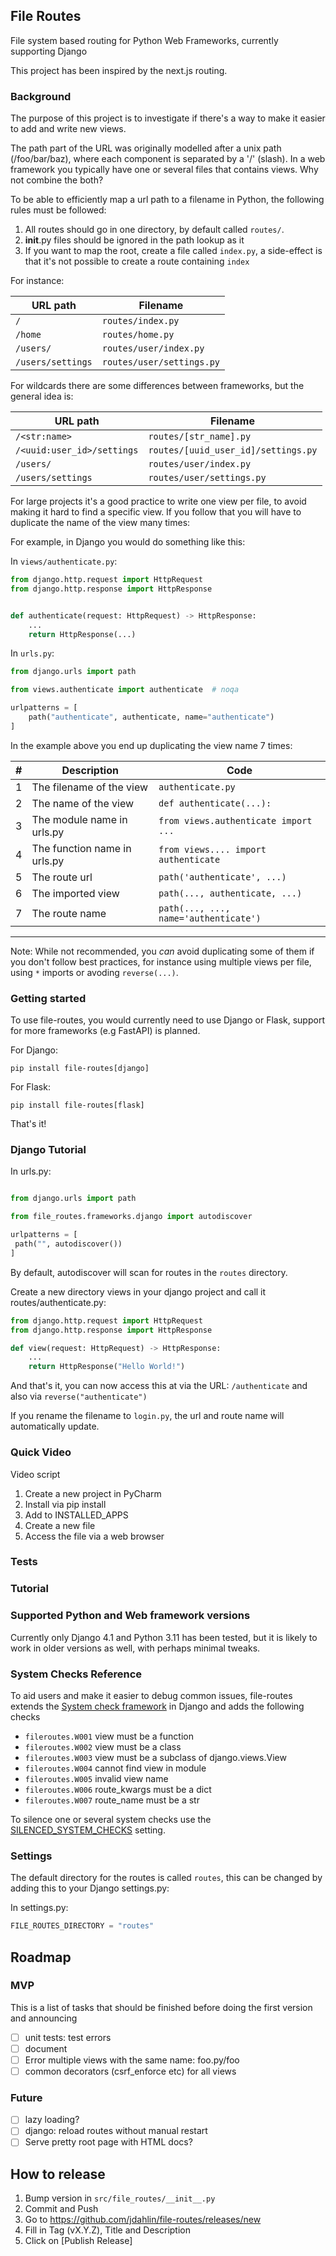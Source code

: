 ## File Routes
File system based routing for Python Web Frameworks, currently supporting Django

This project has been inspired by the next.js routing.

### Background

The purpose of this project is to investigate if there's a way to make it
easier to add and write new views.

The path part of the URL was originally modelled after a unix path (/foo/bar/baz),
where each component is separated by a '/' (slash). In a web framework you typically
have one or several files that contains views. Why not combine the both?

To be able to efficiently map a url path to a filename in Python, the following
rules must be followed:

1. All routes should go in one directory, by default called `routes/`.
2. __init__.py files should be ignored in the path lookup as it
3. If you want to map the root, create a file called `index.py`, a side-effect is
   that it's not possible to create a route containing `index`

For instance:

| URL path          | Filename                  |
|-------------------|---------------------------|
| `/`               | `routes/index.py`         |
| `/home`           | `routes/home.py`          |
| `/users/`         | `routes/user/index.py`    |
| `/users/settings` | `routes/user/settings.py` |

For wildcards there are some differences between frameworks, but the general idea is:

| URL path                   | Filename                            |
|----------------------------|-------------------------------------|
| `/<str:name>`              | `routes/[str_name].py`              |
| `/<uuid:user_id>/settings` | `routes/[uuid_user_id]/settings.py` |
| `/users/`                  | `routes/user/index.py`              |
| `/users/settings`          | `routes/user/settings.py`           |


For large projects it's a good practice to write one view per file, to
avoid making it hard to find a specific view. If you follow that
you will have to duplicate the name of the view many times:

For example, in Django you would do something like this:

In `views/authenticate.py`:

```python
from django.http.request import HttpRequest
from django.http.response import HttpResponse


def authenticate(request: HttpRequest) -> HttpResponse:
    ...
    return HttpResponse(...)
```

In `urls.py`:

```python
from django.urls import path

from views.authenticate import authenticate  # noqa

urlpatterns = [
    path("authenticate", authenticate, name="authenticate")
]
```

In the example above you end up duplicating the view name 7 times:

| #   | Description                  | Code                                  |
|-----|------------------------------|---------------------------------------|
| 1   | The filename of the view     | `authenticate.py`                     |
| 2   | The name of the view         | `def authenticate(...):`              |
| 3   | The module name in urls.py   | `from views.authenticate import ...`  |
| 4   | The function name in urls.py | `from views.... import authenticate`  |
 | 5   | The route url                | `path('authenticate', ...)`           |
| 6   | The imported view            | `path(..., authenticate, ...)`        |
| 7   | The route name               | `path(..., ..., name='authenticate')` |
---------------------------------------------------------------------------------

Note: While not recommended, you *can* avoid duplicating some of them if you don't follow best practices,
for instance using multiple views per file, using `*` imports or avoding `reverse(...)`.

### Getting started

To use file-routes, you would currently need to use Django or Flask, support for more frameworks (e.g FastAPI) is planned.

For Django:
```
pip install file-routes[django]
```

For Flask:
```
pip install file-routes[flask]
```

That's it!

### Django Tutorial

In urls.py:

```python

from django.urls import path

from file_routes.frameworks.django import autodiscover

urlpatterns = [
 path("", autodiscover())
]


```

By default, autodiscover will scan for routes in the `routes` directory.

Create a new directory views in your django project and call it routes/authenticate.py:

```python
from django.http.request import HttpRequest
from django.http.response import HttpResponse

def view(request: HttpRequest) -> HttpResponse:
    ...
    return HttpResponse("Hello World!")
```

And that's it, you can now access this at via the URL: `/authenticate` and also via `reverse("authenticate")`

If you rename the filename to `login.py`, the url and route name will automatically update.

### Quick Video

Video script

1. Create a new project in PyCharm
2. Install via pip install
3. Add to INSTALLED_APPS
4. Create a new file
5. Access the file via a web browser

### Tests

### Tutorial

### Supported Python and Web framework versions

Currently only Django 4.1 and Python 3.11 has been tested, but it is
likely to work in older versions as well, with perhaps minimal tweaks.

### System Checks Reference

To aid users and make it easier to debug common issues, file-routes extends the [System check framework](https://docs.djangoproject.com/en/4.1/ref/checks/) in Django
and adds the following checks

* `fileroutes.W001` view must be a function
* `fileroutes.W002` view must be a class
* `fileroutes.W003` view must be a subclass of django.views.View
* `fileroutes.W004` cannot find view in module
* `fileroutes.W005` invalid view name
* `fileroutes.W006` route_kwargs must be a dict
* `fileroutes.W007` route_name must be a str

To silence one or several system checks use the [SILENCED_SYSTEM_CHECKS](https://docs.djangoproject.com/en/4.1/ref/settings/#std-setting-SILENCED_SYSTEM_CHECKS) setting.

### Settings

The default directory for the routes is called `routes`, this can be changed by adding this to your Django settings.py:

In settings.py:
```python
FILE_ROUTES_DIRECTORY = "routes"
```

## Roadmap

### MVP

This is a list of tasks that should be finished before doing the first
version and announcing

- [ ] unit tests: test errors
- [ ] document
- [ ] Error multiple views with the same name: foo.py/foo
- [ ] common decorators (csrf_enforce etc) for all views

### Future

- [ ] lazy loading?
- [ ] django: reload routes without manual restart
- [ ] Serve pretty root page with HTML docs?

## How to release

1. Bump version in `src/file_routes/__init__.py`
2. Commit and Push
3. Go to https://github.com/jdahlin/file-routes/releases/new
4. Fill in Tag (vX.Y.Z), Title and Description
5. Click on [Publish Release]
